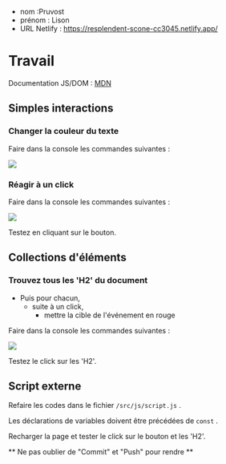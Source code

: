 - nom :Pruvost 
- prénom : Lison
- URL Netlify : https://resplendent-scone-cc3045.netlify.app/

# Travail

Documentation JS/DOM : [MDN](https://developer.mozilla.org/fr/)

## Simples interactions

### Changer la couleur du texte

Faire dans la console les commandes suivantes :

![](/assets/img/changer-la-couleur-du-texte.png)

### Réagir à un click

Faire dans la console les commandes suivantes :

![](/assets/img/reagir-a-un-click.png)

Testez en cliquant sur le bouton.

## Collections d'éléments

### Trouvez tous les 'H2' du document

- Puis pour chacun,
  - suite à un click,
    - mettre la cible de l'événement en rouge

Faire dans la console les commandes suivantes :

![](/assets/img/collections-d-elements.png)

Testez le click sur les 'H2'.

## Script externe

Refaire les codes dans le fichier `/src/js/script.js` .

Les déclarations de variables doivent être précédées de `const` .

Recharger la page et tester le click sur le bouton et les 'H2'.

** Ne pas oublier de "Commit" et "Push" pour rendre **
